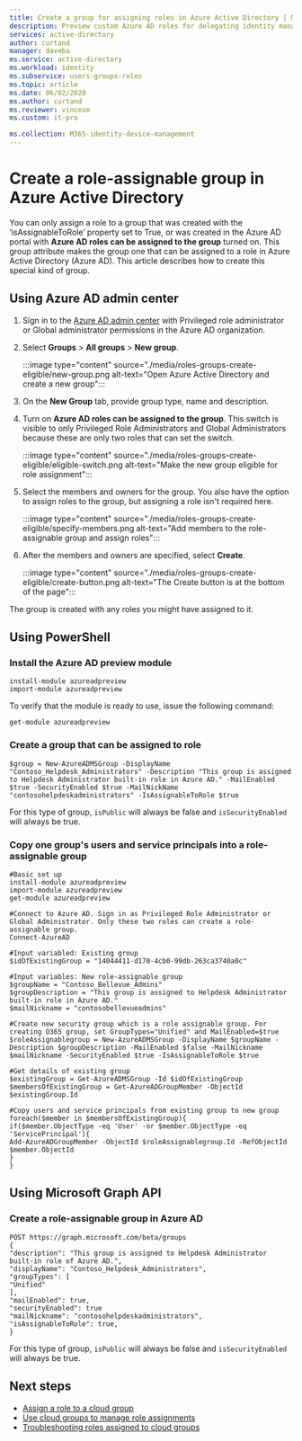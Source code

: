 ```yaml
---
title: Create a group for assigning roles in Azure Active Directory | Microsoft Docs
description: Preview custom Azure AD roles for delegating identity management. Manage Azure roles in the Azure portal, PowerShell, or Graph API.
services: active-directory
author: curtand
manager: daveba
ms.service: active-directory
ms.workload: identity
ms.subservice: users-groups-roles
ms.topic: article
ms.date: 06/02/2020
ms.author: curtand
ms.reviewer: vincesm
ms.custom: it-pro

ms.collection: M365-identity-device-management
---
```


# Create a role-assignable group in Azure Active Directory

You can only assign a role to a group that was created with the ‘isAssignableToRole’ property set to True, or was created in the Azure AD portal with **Azure AD roles can be assigned to the group** turned on. This group attribute makes the group one that can be assigned to a role in Azure Active Directory (Azure AD). This article describes how to create this special kind of group.

## Using Azure AD admin center

1. Sign in to the [Azure AD admin center](https://portal.azure.com/#blade/Microsoft_AAD_IAM/ActiveDirectoryMenuBlade/Overview) with Privileged role administrator or Global administrator permissions in the Azure AD organization.
1. Select **Groups** > **All groups** > **New group**.

    :::image type="content" source="./media/roles-groups-create-eligible/new-group.png alt-text="Open Azure Active Directory and create a new group":::

1. On the **New Group** tab, provide group type, name and description.
1. Turn on **Azure AD roles can be assigned to the group**. This switch is visible to only Privileged Role Administrators and Global Administrators because these are only two roles that can set the switch.

    :::image type="content" source="./media/roles-groups-create-eligible/eligible-switch.png alt-text="Make the new group eligible for role assignment":::

1. Select the members and owners for the group. You also have the option to assign roles to the group, but assigning a role isn't required here.

    :::image type="content" source="./media/roles-groups-create-eligible/specify-members.png alt-text="Add members to the role-assignable group and assign roles":::

1. After the members and owners are specified, select **Create**.

    :::image type="content" source="./media/roles-groups-create-eligible/create-button.png alt-text="The Create button is at the bottom of the page":::

The group is created with any roles you might have assigned to it.

## Using PowerShell

### Install the Azure AD preview module

    install-module azureadpreview
    import-module azureadpreview

To verify that the module is ready to use, issue the following command:

    get-module azureadpreview

### Create a group that can be assigned to role

    $group = New-AzureADMSGroup -DisplayName "Contoso_Helpdesk_Administrators" -Description "This group is assigned to Helpdesk Administrator built-in role in Azure AD." -MailEnabled $true -SecurityEnabled $true -MailNickName "contosohelpdeskadministrators" -IsAssignableToRole $true

For this type of group, `isPublic` will always be false and `isSecurityEnabled` will always be true.

### Copy one group's users and service principals into a role-assignable group

    #Basic set up
    install-module azureadpreview
    import-module azureadpreview
    get-module azureadpreview
    
    #Connect to Azure AD. Sign in as Privileged Role Administrator or Global Administrator. Only these two roles can create a role-assignable group.
    Connect-AzureAD
    
    #Input variabled: Existing group
    $idOfExistingGroup = "14044411-d170-4cb0-99db-263ca3740a0c"
    
    #Input variables: New role-assignable group
    $groupName = "Contoso_Bellevue_Admins"
    $groupDescription = "This group is assigned to Helpdesk Administrator built-in role in Azure AD."
    $mailNickname = "contosobellevueadmins"
    
    #Create new security group which is a role assignable group. For creating O365 group, set GroupTypes="Unified" and MailEnabled=$true
    $roleAssignablegroup = New-AzureADMSGroup -DisplayName $groupName -Description $groupDescription -MailEnabled $false -MailNickname $mailNickname -SecurityEnabled $true -IsAssignableToRole $true
    
    #Get details of existing group
    $existingGroup = Get-AzureADMSGroup -Id $idOfExistingGroup
    $membersOfExistingGroup = Get-AzureADGroupMember -ObjectId $existingGroup.Id

    #Copy users and service principals from existing group to new group
    foreach($member in $membersOfExistingGroup){
    if($member.ObjectType -eq 'User' -or $member.ObjectType -eq 'ServicePrincipal'){
    Add-AzureADGroupMember -ObjectId $roleAssignablegroup.Id -RefObjectId $member.ObjectId
    }
    }

## Using Microsoft Graph API

### Create a role-assignable group in Azure AD

    POST https://graph.microsoft.com/beta/groups
    {
    "description": "This group is assigned to Helpdesk Administrator built-in role of Azure AD.",
    "displayName": "Contoso_Helpdesk_Administrators",
    "groupTypes": [
    "Unified"
    ],
    "mailEnabled": true,
    "securityEnabled": true
    "mailNickname": "contosohelpdeskadministrators",
    "isAssignableToRole": true,
    }
For this type of group, `isPublic` will always be false and `isSecurityEnabled` will always be true.

## Next steps

- [Assign a role to a cloud group](roles-groups-assign-role.md)
- [Use cloud groups to manage role assignments](roles-groups-concept.md)
- [Troubleshooting roles assigned to cloud groups](roles-groups-faq-troubleshooting.md)
